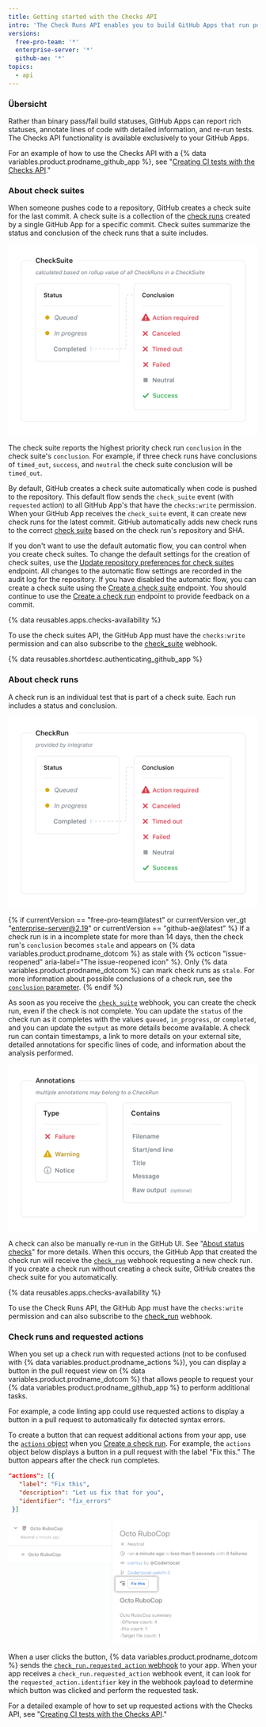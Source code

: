 ```yaml
---
title: Getting started with the Checks API
intro: 'The Check Runs API enables you to build GitHub Apps that run powerful checks against code changes in a repository. You can create apps that perform continuous integration, code linting, or code scanning services and provide detailed feedback on commits.'
versions:
  free-pro-team: '*'
  enterprise-server: '*'
  github-ae: '*'
topics:
  - api
---
```


### Übersicht

Rather than binary pass/fail build statuses, GitHub Apps can report rich statuses, annotate lines of code with detailed information, and re-run tests. The Checks API functionality is available exclusively to your GitHub Apps.

For an example of how to use the Checks API with a {% data variables.product.prodname_github_app %}, see "[Creating CI tests with the Checks API](/apps/quickstart-guides/creating-ci-tests-with-the-checks-api/)."

### About check suites

When someone pushes code to a repository, GitHub creates a check suite for the last commit. A check suite is a collection of the [check runs](/rest/reference/checks#check-runs) created by a single GitHub App for a specific commit. Check suites summarize the status and conclusion of the check runs that a suite includes.

![Check suites workflow](/assets/images/check_suites.png)

The check suite reports the highest priority check run `conclusion` in the check suite's `conclusion`. For example, if three check runs have conclusions of `timed_out`, `success`, and `neutral` the check suite conclusion will be `timed_out`.

By default, GitHub creates a check suite automatically when code is pushed to the repository. This default flow sends the `check_suite` event (with `requested` action) to all GitHub App's that have the `checks:write` permission. When your GitHub App receives the `check_suite` event, it can create new check runs for the latest commit. GitHub automatically adds new check runs to the correct [check suite](/rest/reference/checks#check-suites) based on the check run's repository and SHA.

If you don't want to use the default automatic flow, you can control when you create check suites. To change the default settings for the creation of check suites, use the [Update repository preferences for check suites](/rest/reference/checks#update-repository-preferences-for-check-suites) endpoint. All changes to the automatic flow settings are recorded in the audit log for the repository. If you have disabled the automatic flow, you can create a check suite using the [Create a check suite](/rest/reference/checks#create-a-check-suite) endpoint. You should continue to use the [Create a check run](/rest/reference/checks#create-a-check-run) endpoint to provide feedback on a commit.

{% data reusables.apps.checks-availability %}

To use the check suites API, the GitHub App must have the `checks:write` permission and can also subscribe to the [check_suite](/webhooks/event-payloads/#check_suite) webhook.

{% data reusables.shortdesc.authenticating_github_app %}

### About check runs

A check run is an individual test that is part of a check suite. Each run includes a status and conclusion.

![Check runs workflow](/assets/images/check_runs.png)

{% if currentVersion == "free-pro-team@latest" or currentVersion ver_gt "enterprise-server@2.19" or currentVersion == "github-ae@latest" %}
If a check run is in a incomplete state for more than 14 days, then the check run's `conclusion` becomes `stale` and appears on
{% data variables.product.prodname_dotcom %} as stale with {% octicon "issue-reopened" aria-label="The issue-reopened icon" %}. Only {% data variables.product.prodname_dotcom %} can mark check runs as `stale`. For more information about possible conclusions of a check run, see the [`conclusion` parameter](/rest/reference/checks#create-a-check-run--parameters).
{% endif %}

As soon as you receive the [`check_suite`](/webhooks/event-payloads/#check_suite) webhook, you can create the check run, even if the check is not complete. You can update the `status` of the check run as it completes with the values `queued`, `in_progress`, or `completed`, and you can update the `output` as more details become available. A check run can contain timestamps, a link to more details on your external site, detailed annotations for specific lines of code, and information about the analysis performed.

![Check run annotation](/assets/images/check_run_annotations.png)

A check can also be manually re-run in the GitHub UI. See "[About status checks](/articles/about-status-checks#checks)" for more details. When this occurs, the GitHub App that created the check run will receive the [`check_run`](/webhooks/event-payloads/#check_run) webhook requesting a new check run. If you create a check run without creating a check suite, GitHub creates the check suite for you automatically.

{% data reusables.apps.checks-availability %}

To use the Check Runs API, the GitHub App must have the `checks:write` permission and can also subscribe to the [check_run](/webhooks/event-payloads#check_run) webhook.

### Check runs and requested actions

When you set up a check run with requested actions (not to be confused with {% data variables.product.prodname_actions %}), you can display a button in the pull request view on {% data variables.product.prodname_dotcom %} that allows people to request your {% data variables.product.prodname_github_app %} to perform additional tasks.

For example, a code linting app could use requested actions to display a button in a pull request to automatically fix detected syntax errors.

To create a button that can request additional actions from your app, use the [`actions` object](/rest/reference/checks#create-a-check-run--parameters) when you [Create a check run](/rest/reference/checks/#create-a-check-run). For example, the `actions` object below displays a button in a pull request with the label "Fix this." The button appears after the check run completes.

   ```json
  "actions": [{
      "label": "Fix this",
      "description": "Let us fix that for you",
      "identifier": "fix_errors"
    }]
  ```

  ![Check run requested action button](/assets/images/github-apps/github_apps_checks_fix_this_button.png)

When a user clicks the button, {% data variables.product.prodname_dotcom %} sends the [`check_run.requested_action` webhook](/webhooks/event-payloads/#check_run) to your app. When your app receives a `check_run.requested_action` webhook event, it can look for the `requested_action.identifier` key in the webhook payload to determine which button was clicked and perform the requested task.

For a detailed example of how to set up requested actions with the Checks API, see "[Creating CI tests with the Checks API](/apps/quickstart-guides/creating-ci-tests-with-the-checks-api/#part-2-creating-the-octo-rubocop-ci-test)."
